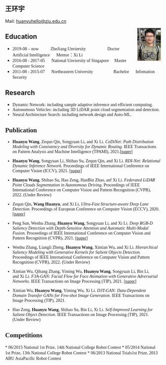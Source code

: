 <h2>王环宇</h2> 

Mail: <huanyuhello@zju.edu.cn> 	&nbsp;    	

<img src="huanyu.png" width="15%" align='right'>
<h2>Education</h2>       

* <font face="Times New Roman">2019-08 – now  &emsp; &emsp; 	ZheJiang Unviersity &nbsp;&nbsp;&emsp;&emsp;&emsp;&emsp; Doctor&emsp;&nbsp;  Artificial Intelligence  &emsp; Mentor：Xi Li</font>
* <font face="Times New Roman">2016-08 - 2017-05 &emsp;	National Unviersity of Singapore &nbsp;&nbsp;&nbsp; Master &emsp; Computer Science</font>
* <font face="Times New Roman">2011-08 - 2015-07 &emsp;	Northeastern University   &nbsp;&emsp;&emsp;&emsp;&emsp;  Bachelor	 &emsp;  Infomation Security </font>

<h2>Research</h2>    

* <font face="Times New Roman">Dynamic Network: including sample adaptive inference and efficient computing.
* <font face="Times New Roman">Autonomous Vehicles: including 3D LiDAR point cloud segmentation and detection.
* <font face="Times New Roman">Neural Architecture Search: including network design and Auto-ML.

<h2>Publication</h2>
    
* **Huanyu Wang**, Zequn Qin, Songyuan Li, and Xi Li. *CoDiNet: Path Distribution Modeling with Consistency and Diversity for Dynamic Routing.* <font face="Times New Roman">IEEE Transactions on Pattern Analysis and Machine Intelligence (TPAMI), 2021.</font>[[paper](https://ieeexplore.ieee.org/document/9444192)]

* **Huanyu Wang**, Songyuan Li, Shihao Su, Zequn Qin, and Xi Li. *RDI-Net: Relational Dynamic Inference Network.* <font face="Times New Roman">Proceedings of IEEE International Conference on Computer Vision (ICCV), 2021. </font>[[paper](https://openaccess.thecvf.com/content/ICCV2021/papers/Wang_RDI-Net_Relational_Dynamic_Inference_Networks_ICCV_2021_paper.pdf)]

* **Huanyu Wang**, Shihao Su, Hao Zeng, HanBin Zhao, anf Xi Li. *Federated LiDAR Point Clouds Segmentation in Autonomous Driving.* <font face="Times New Roman">Proceedings of IEEE International Conference on Computer Vision and Pattern Recognition (CVPR), 2022. </font>(Under Review)

* Zequn Qin, **Wang Huanyu**, and Xi Li, *Ultra-Fast Structure-aware Deep Lane Detection.* <font face="Times New Roman">Proceedings of European Conference on Computer Vision (ECCV), 2020. </font>[[paper](https://www.ecva.net/papers/eccv_2020/papers_ECCV/papers/123690273.pdf)]

* Peng Sun, Wenhu Zhang, **Huanyu Wang**, Songyuan Li, and Xi Li. *Deep RGB-D Saliency Detection with Depth-Sensitive Attention and Automatic Multi-Modal Fusion.* <font face="Times New Roman">Proceedings of IEEE International Conference on Computer Vision and Pattern Recognition (CVPR), 2021. </font>[[paper](https://openaccess.thecvf.com/content/CVPR2021/papers/Sun_Deep_RGB-D_Saliency_Detection_With_Depth-Sensitive_Attention_and_Automatic_Multi-Modal_CVPR_2021_paper.pdf)]

* Wenhu Zhang, Liangli Zheng, **Huanyu Wang**, Xintian Wu, and Xi Li. *Hierarchical Saliency Modeling with Generative Kernels for Salient Objects Detection.* <font face="Times New Roman">Proceedings of IEEE International Conference on Computer Vision and Pattern Recognition (CVPR), 2022. </font>(Under Review)

* Xintian Wu, Qihang Zhang, Yiming Wu, **Huanyu Wang**, Songyuan Li, Bin Li, and Xi Li. *F3A-GAN: Facial Flow for Face Animation with Generative Adversarial Networks.* <font face="Times New Roman">IEEE Transactions on Image Processing (TIP), 2021. </font>[[paper](https://ieeexplore.ieee.org/document/9547053)]

* Xintian Wu, **Huanyu Wang**, Yiming Wu, Xi Li. *D3T-GAN: Data-Dependent Domain Transfer GANs for Few-shot Image Generation.* <font face="Times New Roman">IEEE Transactions on Image Processing (TIP), 2021. </font>

* Hao Zeng, **Huanyu Wang**, Shihao Su, Bin Li, Xi Li. *Self-Improved Learning for Salient Object Detection.* <font face="Times New Roman">IEEE Transactions on Image Processing (TIP), 2021. </font>(Under Review)
	
<h2>Competitions</h2>
* <font face="Times New Roman"> 06/2015                     National 1st Prize, 14th National College Robot Contest </font>
* <font face="Times New Roman"> 05/2014                     National 1st Prize, 13th National College Robot Contest </font>
* <font face="Times New Roman"> 06/2013                     National Trials1st Prize, 2013 ABU AsiaPacific Robot Contest </font>
